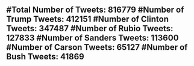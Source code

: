 #Total Number of Tweets: 816779 
#Number of Trump Tweets: 412151
#Number of Clinton Tweets: 347487
#Number of Rubio Tweets: 127833
#Number of Sanders Tweets: 113600
#Number of Carson Tweets: 65127
#Number of Bush Tweets: 41869
---
